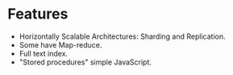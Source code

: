 # Features


* Horizontally Scalable Architectures: Sharding and Replication.
* Some have Map-reduce.
* Full text index.
* "Stored procedures" simple JavaScript.



